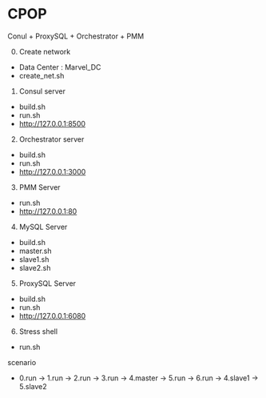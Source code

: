 # CPOP
Conul + ProxySQL + Orchestrator + PMM

0. Create network
 + Data Center : Marvel_DC
 + create_net.sh

1. Consul server
  + build.sh
  + run.sh
  + http://127.0.0.1:8500

2. Orchestrator server
  + build.sh
  + run.sh
  + http://127.0.0.1:3000

3. PMM Server
  + run.sh
  + http://127.0.0.1:80

4. MySQL Server
  + build.sh
  + master.sh
  + slave1.sh
  + slave2.sh

5. ProxySQL Server
  + build.sh
  + run.sh
  + http://127.0.0.1:6080

6. Stress shell
  + run.sh

scenario
+ 0.run -> 1.run -> 2.run -> 3.run -> 4.master -> 5.run -> 6.run -> 4.slave1 -> 5.slave2
